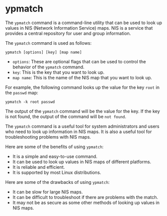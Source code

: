 # ypmatch

The `ypmatch` command is a command-line utility that can be used to look up values in NIS (Network Information Service) maps. NIS is a service that provides a central repository for user and group information.

The `ypmatch` command is used as follows:

```
ypmatch [options] [key] [map name]
```

* `options`: These are optional flags that can be used to control the behavior of the `ypmatch` command.
* `key`: This is the key that you want to look up.
* `map name`: This is the name of the NIS map that you want to look up.

For example, the following command looks up the value for the key `root` in the `passwd` map:

```
ypmatch -k root passwd
```

The output of the `ypmatch` command will be the value for the key. If the key is not found, the output of the command will be `not found`.

The `ypmatch` command is a useful tool for system administrators and users who need to look up information in NIS maps. It is also a useful tool for troubleshooting problems with NIS maps.

Here are some of the benefits of using `ypmatch`:

* It is a simple and easy-to-use command.
* It can be used to look up values in NIS maps of different platforms.
* It is reliable and efficient.
* It is supported by most Linux distributions.

Here are some of the drawbacks of using `ypmatch`:

* It can be slow for large NIS maps.
* It can be difficult to troubleshoot if there are problems with the match.
* It may not be as secure as some other methods of looking up values in NIS maps.
